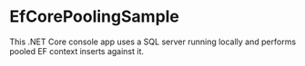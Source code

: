 # EfCorePoolingSample
This .NET Core console app uses a SQL server running locally and performs pooled EF context inserts against it.
